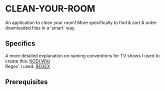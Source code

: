 # CLEAN-YOUR-ROOM

An application to clean your room! More specifically to find & sort & order downloaded files in a 'smart' way.

## Specifics

A more detailed explanation on naming conventions for TV shows I used to create this: <a href="http://kodi.wiki/view/naming_video_files/TV_showsJ" target="_blank">KODI Wiki</a><br/>
Regex' I used: <a href="http://kodi.wiki/view/Userdata/advancedsettings.xml#.3Ccleanstrings.3E" target="_blank">REGEX</a>

## Prerequisites